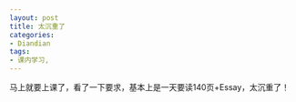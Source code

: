```yaml
---
layout: post
title: 太沉重了
categories:
- Diandian
tags:
- 课内学习, 
---
```

马上就要上课了，看了一下要求，基本上是一天要读140页+Essay，太沉重了！
<p></p>